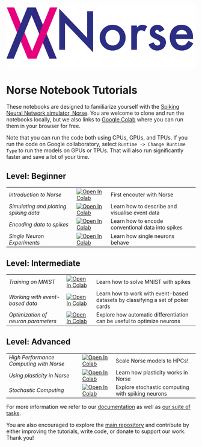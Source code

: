 <p align="center">
<img src="https://raw.githubusercontent.com/norse/norse/master/logo.png" alt="Norse logo"/>
</p>     

# Norse Notebook Tutorials

These notebooks are designed to familiarize yourself with the [Spiking Neural
Network simulator, Norse](https://github.com/norse/norse).
You are welcome to clone and run the notebooks
locally, but we also links to 
[Google Colab](https://research.google.com/colaboratory/faq.html) where you can run
them in your browser for free.

Note that you can run the code both using CPUs, GPUs, and TPUs. If you run the code on Google collaboratory, select `Runtime -> Change Runtime Type` to run the models on GPUs or TPUs. That will also run significantly faster and save a lot of your time.

## Level: Beginner

| | | |
| ------------------ | --- | --- |
| *Introduction to Norse* | [![Open In Colab](https://colab.research.google.com/assets/colab-badge.svg)](https://colab.research.google.com/github/norse/notebooks/blob/master/introduction-to-norse.ipynb) | First encouter with Norse |
| *Simulating and plotting spiking data* | [![Open In Colab](https://colab.research.google.com/assets/colab-badge.svg)](https://colab.research.google.com/github/norse/notebooks/blob/master/spiking_introduction.ipynb) | Learn how to describe and visualise event data |
| *Encoding data to spikes* | [![Open In Colab](https://colab.research.google.com/assets/colab-badge.svg)](https://colab.research.google.com/github/russelljjarvis/notebooks/blob/master/encoding.ipynb) | Learn how to encode conventional data into spikes |
| *Single Neuron Experiments* | [![Open In Colab](https://colab.research.google.com/assets/colab-badge.svg)](https://colab.research.google.com/github/russelljjarvis/notebooks/blob/master/single-neuron-experiments.ipynb) | Learn how single neurons behave |

## Level: Intermediate

| | | |
| ------------------ | --- | --- |
| *Training on MNIST* | [![Open In Colab](https://colab.research.google.com/assets/colab-badge.svg)](https://colab.research.google.com/github/norse/notebooks/blob/master/mnist_classifiers.ipynb) | Learn how to solve MNIST with spikes
| *Working with event-based data* | [![Open In Colab](https://colab.research.google.com/assets/colab-badge.svg)](https://colab.research.google.com/github/norse/notebooks/blob/master/poker-dvs_classifier.ipynb) | Learn how to work with event-based datasets by classifying a set of poker cards
| *Optimization of neuron parameters* | [![Open In Colab](https://colab.research.google.com/assets/colab-badge.svg)](https://colab.research.google.com/github/norse/notebooks/blob/master/parameter-learning.ipynb) | Explore how automatic differentiation can be useful to optimize neurons


## Level: Advanced

| | | |
| ------------------ | --- | --- |
| *High Performance Computing with Norse* | [![Open In Colab](https://colab.research.google.com/assets/colab-badge.svg)](https://colab.research.google.com/github/norse/notebooks/blob/master/high-performance-computing.ipynb) | Scale Norse models to HPCs! |
| *Using plasticity in Norse* | [![Open In Colab](https://colab.research.google.com/assets/colab-badge.svg)](https://colab.research.google.com/github/norse/notebooks/blob/master/stp_example.ipynb) | Learn how plasticity works in Norse |
| *Stochastic Computing* | [![Open In Colab](https://colab.research.google.com/assets/colab-badge.svg)](https://colab.research.google.com/github/norse/notebooks/blob/master/stochastic-computing.ipynb) | Explore stochastic computing with spiking neurons |

For more information we refer to our [documentation](https://norse.ai/docs) as well as [our suite of tasks](https://github.com/norse/norse/task/).

You are also encouraged to explore the [main repository](https://github.com/norse/norse/) and contribute by either improving the tutorials, write code, or donate to support our work. Thank you!







